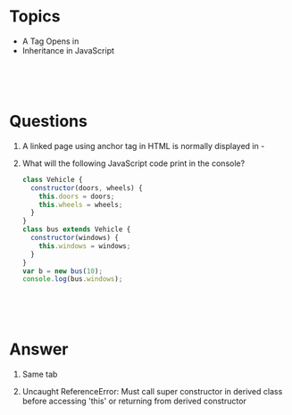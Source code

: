 # Topics

- A Tag Opens in
- Inheritance in JavaScript

&nbsp;

&nbsp;

# Questions

1. A linked page using anchor tag in HTML is normally displayed in -

2. What will the following JavaScript code print in the console?

   ```js
   class Vehicle {
     constructor(doors, wheels) {
       this.doors = doors;
       this.wheels = wheels;
     }
   }
   class bus extends Vehicle {
     constructor(windows) {
       this.windows = windows;
     }
   }
   var b = new bus(10);
   console.log(bus.windows);
   ```

&nbsp;

&nbsp;

# Answer

1. Same tab

2. Uncaught ReferenceError: Must call super constructor in derived class before accessing 'this' or returning from derived constructor
